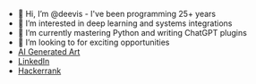 - 👋 Hi, I’m @deevis - I've been programming 25+ years
- 👀 I’m interested in deep learning and systems integrations
- 🌱 I’m currently mastering Python and writing ChatGPT plugins
- 💞️ I’m looking to for exciting opportunities
- [AI Generated Art](https://www.instagram.com/deepdream_inception/)
- [LinkedIn](https://www.linkedin.com/in/darrenhicks/)
- [Hackerrank](https://www.hackerrank.com/darren_hicks)

<!---
deevis/deevis is a ✨ special ✨ repository because its `README.md` (this file) appears on your GitHub profile.
You can click the Preview link to take a look at your changes.
--->
